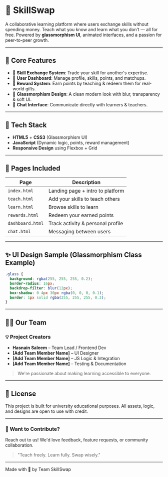 # 🌟 SkillSwap

A collaborative learning platform where users exchange skills without spending money. Teach what you know and learn what you don’t — all for free. Powered by **glassmorphism UI**, animated interfaces, and a passion for peer-to-peer growth.

---

## 🧠 Core Features

- 🔄 **Skill Exchange System**: Trade your skill for another's expertise.
- 👤 **User Dashboard**: Manage profile, skills, points, and matchups.
- 💎 **Reward System**: Earn points by teaching & redeem them for real-world gifts.
- 🧊 **Glassmorphism Design**: A clean modern look with blur, transparency & soft UI.
- 💬 **Chat Interface**: Communicate directly with learners & teachers.

---

## 🚀 Tech Stack

- **HTML5** + **CSS3** (Glassmorphism UI)
- **JavaScript** (Dynamic logic, points, reward management)
- **Responsive Design** using Flexbox + Grid

---

## 📁 Pages Included

| Page         | Description                             |
|--------------|-----------------------------------------|
| `index.html` | Landing page + intro to platform        |
| `teach.html` | Add your skills to teach others         |
| `learn.html` | Browse skills to learn                  |
| `rewards.html` | Redeem your earned points              |
| `dashboard.html` | Track activity & personal profile    |
| `chat.html` | Messaging between users                  |

---

## ✨ UI Design Sample (Glassmorphism Class Example)

```css
.glass {
  background: rgba(255, 255, 255, 0.2);
  border-radius: 16px;
  backdrop-filter: blur(12px);
  box-shadow: 0 4px 30px rgba(0, 0, 0, 0.1);
  border: 1px solid rgba(255, 255, 255, 0.3);
}
```

---

## 🧑‍💻 Our Team

### 💡 Project Creators

- **Hasnain Saleem** – Team Lead / Frontend Dev
- **[Add Team Member Name]** – UI Designer
- **[Add Team Member Name]** – JS Logic & Integration
- **[Add Team Member Name]** – Testing & Documentation

> We're passionate about making learning accessible to everyone.

---

## 📜 License

This project is built for university educational purposes. All assets, logic, and designs are open to use with credit.

---

### 💬 Want to Contribute?
Reach out to us! We'd love feedback, feature requests, or community collaboration.

> "Teach freely. Learn fully. Swap wisely."

---

Made with 💙 by Team SkillSwap
